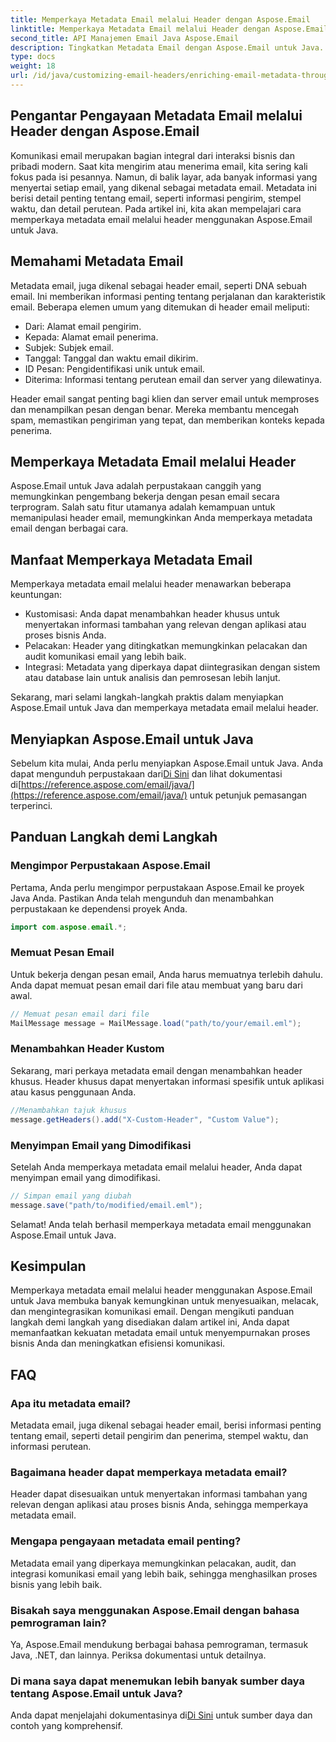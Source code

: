 ```yaml
---
title: Memperkaya Metadata Email melalui Header dengan Aspose.Email
linktitle: Memperkaya Metadata Email melalui Header dengan Aspose.Email
second_title: API Manajemen Email Java Aspose.Email
description: Tingkatkan Metadata Email dengan Aspose.Email untuk Java. Pelajari cara memperkaya header email untuk meningkatkan pelacakan dan penyesuaian dengan Aspose.Email.
type: docs
weight: 18
url: /id/java/customizing-email-headers/enriching-email-metadata-through-headers/
---
```


## Pengantar Pengayaan Metadata Email melalui Header dengan Aspose.Email

Komunikasi email merupakan bagian integral dari interaksi bisnis dan pribadi modern. Saat kita mengirim atau menerima email, kita sering kali fokus pada isi pesannya. Namun, di balik layar, ada banyak informasi yang menyertai setiap email, yang dikenal sebagai metadata email. Metadata ini berisi detail penting tentang email, seperti informasi pengirim, stempel waktu, dan detail perutean. Pada artikel ini, kita akan mempelajari cara memperkaya metadata email melalui header menggunakan Aspose.Email untuk Java.

## Memahami Metadata Email

Metadata email, juga dikenal sebagai header email, seperti DNA sebuah email. Ini memberikan informasi penting tentang perjalanan dan karakteristik email. Beberapa elemen umum yang ditemukan di header email meliputi:

- Dari: Alamat email pengirim.
- Kepada: Alamat email penerima.
- Subjek: Subjek email.
- Tanggal: Tanggal dan waktu email dikirim.
- ID Pesan: Pengidentifikasi unik untuk email.
- Diterima: Informasi tentang perutean email dan server yang dilewatinya.

Header email sangat penting bagi klien dan server email untuk memproses dan menampilkan pesan dengan benar. Mereka membantu mencegah spam, memastikan pengiriman yang tepat, dan memberikan konteks kepada penerima.

## Memperkaya Metadata Email melalui Header

Aspose.Email untuk Java adalah perpustakaan canggih yang memungkinkan pengembang bekerja dengan pesan email secara terprogram. Salah satu fitur utamanya adalah kemampuan untuk memanipulasi header email, memungkinkan Anda memperkaya metadata email dengan berbagai cara.

## Manfaat Memperkaya Metadata Email

Memperkaya metadata email melalui header menawarkan beberapa keuntungan:

- Kustomisasi: Anda dapat menambahkan header khusus untuk menyertakan informasi tambahan yang relevan dengan aplikasi atau proses bisnis Anda.
- Pelacakan: Header yang ditingkatkan memungkinkan pelacakan dan audit komunikasi email yang lebih baik.
- Integrasi: Metadata yang diperkaya dapat diintegrasikan dengan sistem atau database lain untuk analisis dan pemrosesan lebih lanjut.

Sekarang, mari selami langkah-langkah praktis dalam menyiapkan Aspose.Email untuk Java dan memperkaya metadata email melalui header.

## Menyiapkan Aspose.Email untuk Java

 Sebelum kita mulai, Anda perlu menyiapkan Aspose.Email untuk Java. Anda dapat mengunduh perpustakaan dari[Di Sini](https://releases.aspose.com/email/java/) dan lihat dokumentasi di[https://reference.aspose.com/email/java/](https://reference.aspose.com/email/java/) untuk petunjuk pemasangan terperinci.

## Panduan Langkah demi Langkah

### Mengimpor Perpustakaan Aspose.Email

Pertama, Anda perlu mengimpor perpustakaan Aspose.Email ke proyek Java Anda. Pastikan Anda telah mengunduh dan menambahkan perpustakaan ke dependensi proyek Anda.

```java
import com.aspose.email.*;
```

### Memuat Pesan Email

Untuk bekerja dengan pesan email, Anda harus memuatnya terlebih dahulu. Anda dapat memuat pesan email dari file atau membuat yang baru dari awal.

```java
// Memuat pesan email dari file
MailMessage message = MailMessage.load("path/to/your/email.eml");
```

### Menambahkan Header Kustom

Sekarang, mari perkaya metadata email dengan menambahkan header khusus. Header khusus dapat menyertakan informasi spesifik untuk aplikasi atau kasus penggunaan Anda.

```java
//Menambahkan tajuk khusus
message.getHeaders().add("X-Custom-Header", "Custom Value");
```

### Menyimpan Email yang Dimodifikasi

Setelah Anda memperkaya metadata email melalui header, Anda dapat menyimpan email yang dimodifikasi.

```java
// Simpan email yang diubah
message.save("path/to/modified/email.eml");
```

Selamat! Anda telah berhasil memperkaya metadata email menggunakan Aspose.Email untuk Java.

## Kesimpulan

Memperkaya metadata email melalui header menggunakan Aspose.Email untuk Java membuka banyak kemungkinan untuk menyesuaikan, melacak, dan mengintegrasikan komunikasi email. Dengan mengikuti panduan langkah demi langkah yang disediakan dalam artikel ini, Anda dapat memanfaatkan kekuatan metadata email untuk menyempurnakan proses bisnis Anda dan meningkatkan efisiensi komunikasi.

## FAQ

### Apa itu metadata email?

Metadata email, juga dikenal sebagai header email, berisi informasi penting tentang email, seperti detail pengirim dan penerima, stempel waktu, dan informasi perutean.

### Bagaimana header dapat memperkaya metadata email?

Header dapat disesuaikan untuk menyertakan informasi tambahan yang relevan dengan aplikasi atau proses bisnis Anda, sehingga memperkaya metadata email.

### Mengapa pengayaan metadata email penting?

Metadata email yang diperkaya memungkinkan pelacakan, audit, dan integrasi komunikasi email yang lebih baik, sehingga menghasilkan proses bisnis yang lebih baik.

### Bisakah saya menggunakan Aspose.Email dengan bahasa pemrograman lain?

Ya, Aspose.Email mendukung berbagai bahasa pemrograman, termasuk Java, .NET, dan lainnya. Periksa dokumentasi untuk detailnya.

### Di mana saya dapat menemukan lebih banyak sumber daya tentang Aspose.Email untuk Java?

 Anda dapat menjelajahi dokumentasinya di[Di Sini](https://reference.aspose.com/email/java/) untuk sumber daya dan contoh yang komprehensif.